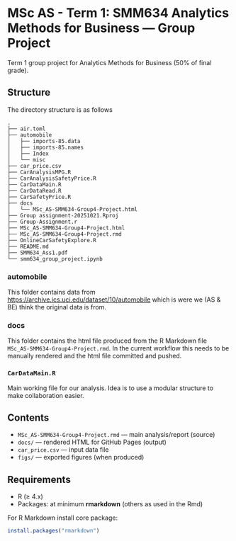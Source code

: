 # MSc AS - Term 1: SMM634 Analytics Methods for Business — Group Project

Term 1 group project for Analytics Methods for Business (50% of final grade).

## Structure

The directory structure is as follows

```{bash}
.
├── air.toml
├── automobile
│   ├── imports-85.data
│   ├── imports-85.names
│   ├── Index
│   └── misc
├── car_price.csv
├── CarAnalysisMPG.R
├── CarAnalysisSafetyPrice.R
├── CarDataMain.R
├── CarDataRead.R
├── CarSafetyPrice.R
├── docs
│   └── MSc_AS-SMM634-Group4-Project.html
├── Group assignment-20251021.Rproj
├── Group-Assignment.r
├── MSc_AS-SMM634-Group4-Project.html
├── MSc_AS-SMM634-Group4-Project.rmd
├── OnlineCarSafetyExplore.R
├── README.md
├── SMM634_Ass1.pdf
└── smm634_group_project.ipynb
```

### automobile

This folder contains data from https://archive.ics.uci.edu/dataset/10/automobile
which is were we (AS & BE) think the original data is from.

### docs

This folder contains the html file produced from the R Markdown file
`MSc_AS-SMM634-Group4-Project.rmd`. In the current workflow this needs to be
manually rendered and the html file committed and pushed.

### `CarDataMain.R`

Main working file for our analysis. Idea is to use a modular structure to make
collaboration easier.

## Contents

- `MSc_AS-SMM634-Group4-Project.rmd` — main analysis/report (source)
- `docs/` — rendered HTML for GitHub Pages (output)
- `car_price.csv` — input data file
- `figs/` — exported figures (when produced)

## Requirements

- R (≥ 4.x)
- Packages: at minimum **rmarkdown** (others as used in the Rmd)

For R Markdown install core package:

```r
install.packages("rmarkdown")
```
